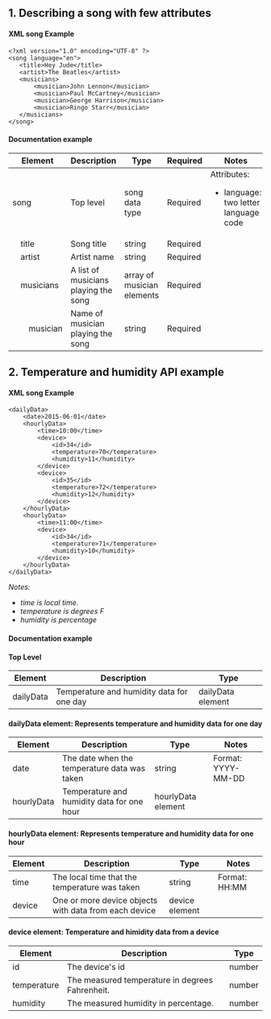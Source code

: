 ## 1. Describing a song with few attributes

#### XML song Example
```
<?xml version="1.0" encoding="UTF-8" ?>
<song language="en">
   <title>Hey Jude</title>
   <artist>The Beatles</artist>
   <musicians>
       <musician>John Lennon</musician>
       <musician>Paul McCartney</musician>
       <musician>George Harrison</musician>
       <musician>Ringo Starr</musician>
   </musicians>
</song>
```

#### Documentation example

<table>
   <thead>
        <tr>
            <th colspan=3>Element</th>
            <th>Description</th>
            <th>Type</th>
            <th>Required</th>
            <th>Notes</th>
        </tr>
    </thead>
    <tbody>
        <tr>
            <td colspan=3>song</td>
            <td>Top level</td>
            <td>song data type</td>
            <td>Required</td>
            <td > Attributes:
                <ul>
                    <li> language: two letter language code </li>
                </ul>
            </td>
        </tr>
        <tr>
            <td />
            <td colspan = 2>title</td>
            <td>Song title</td>
            <td>string</td>
            <td>Required</td>
            <td />
        </tr>
        <tr>
            <td />
            <td colspan = 2>artist</td>
            <td>Artist name</td>
            <td>string</td>
            <td>Required</td>
            <td />
        </tr>
        <tr>
            <td />
            <td colspan = 2>musicians</td>
            <td>A list of musicians playing the song</td>
            <td>array of musician elements</td>
            <td>Required</td>
            <td />
        </tr>
        <tr>
            <td /> 
            <td /> 
            <td>musician</td>
            <td>Name of musician playing the song</td>
            <td>string</td>
            <td>Required</td>
            <td />
        </tr>
    </tbody>
</table>

## 2. Temperature and humidity API example

#### XML song Example
```
<dailyData>
    <date>2015-06-01</date>
    <hourlyData>
        <time>10:00</time>
        <device>
            <id>34</id>
            <temperature>70</temperature>
            <humidity>11</humidity>
        </device>
        <device>
            <id>35</id>
            <temperature>72</temperature>
            <humidity>12</humidity>
        </device>
    </hourlyData>
    <hourlyData>
        <time>11:00</time>
        <device>
            <id>34</id>
            <temperature>71</temperature>
            <humidity>10</humidity>
        </device>
    </hourlyData>
</dailyData>
```
*Notes:*
- *time is local time.*
- *temperature is degrees F*
- *humidity is percentage*

#### Documentation example


#### Top Level
| Element   | Description                               | Type              |
| --------- | ----------------------------------------- | ----------------- |
| dailyData | Temperature and humidity data for one day | dailyData element |

#### dailyData element: Represents temperature and humidity data for one day
| Element    | Description                                 | Type               | Notes             |
| ---------- | ------------------------------------------- | ------------------ | ----------------- |
| date       | The date when the temperature data was taken| string             | Format: YYYY-MM-DD|
| hourlyData | Temperature and humidity data for one hour  | hourlyData element |                   |

#### hourlyData element: Represents temperature and humidity data for one hour
| Element| Description                                           | Type           | Notes         |
| ------ | ----------------------------------------------------- | -------------- | ------------- |
| time   | The local time that the temperature was taken         | string         | Format: HH:MM |
| device | One or more device objects with data from each device | device element |               |

#### device element: Temperature and himidity data from a device
| Element     | Description                                      | Type   |
| -------     | ------------------------------------------------ | -----  |
| id          | The device's id                                  | number |
| temperature | The measured temperature in degrees Fahrenheit.  | number |
| humidity    | The measured humidity in percentage.             | number |
